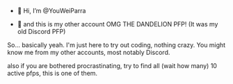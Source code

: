 - 👋 Hi, I’m @YouWeiParra

- 🍞 and this is my other account OMG THE DANDELION PFP! (It was my old Discord PFP)

So... basically yeah. I'm just here to try out coding, nothing crazy.
You might know me from my other accounts, most notably Discord.

also if you are bothered procrastinating, try to find all (wait how many) 10 active pfps, this is one of them.

<!---
YouWeiParra/YouWeiParra is a ✨ special ✨ repository because its `README.md` (this file) appears on your GitHub profile.
You can click the Preview link to take a look at your changes.
--->
